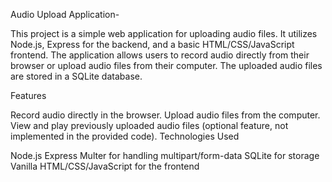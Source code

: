 Audio Upload Application- 


This project is a simple web application for uploading audio files. It utilizes Node.js, Express for the backend, and a basic HTML/CSS/JavaScript frontend. The application allows users to record audio directly from their browser or upload audio files from their computer. The uploaded audio files are stored in a SQLite database.

Features

Record audio directly in the browser.
Upload audio files from the computer.
View and play previously uploaded audio files (optional feature, not implemented in the provided code).
Technologies Used

Node.js
Express
Multer for handling multipart/form-data
SQLite for storage
Vanilla HTML/CSS/JavaScript for the frontend
